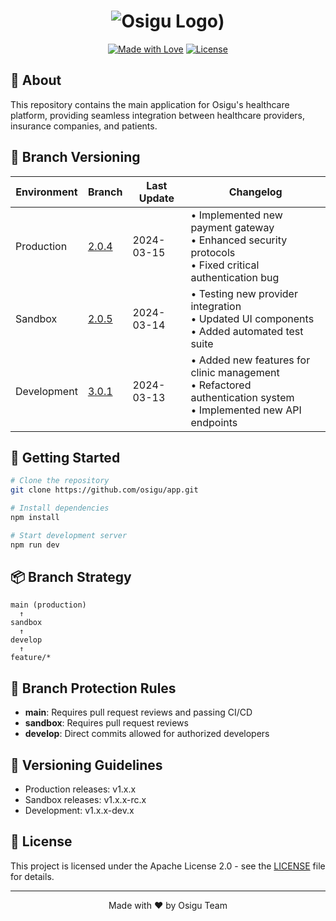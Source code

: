 # <div align="center">![Osigu Logo]([https://partners.jpmorgan.com/on/demandware.static/-/Sites-at_catalog-marketplace/default/dwec1edac0/images/large/Osigu_logotype_642x379.png]))</div>

<div align="center">

[![Made with Love](https://img.shields.io/badge/Made%20with-Love-ff69b4.svg)](https://osigu.com/)
[![License](https://img.shields.io/badge/License-Apache%202.0-blue.svg)](https://opensource.org/licenses/Apache-2.0)

</div>

## 🌟 About

This repository contains the main application for Osigu's healthcare platform, providing seamless integration between healthcare providers, insurance companies, and patients.

## 🔄 Branch Versioning

| Environment | Branch | Last Update | Changelog |
|------------|--------|-------------|-----------|
| Production | [2.0.4](https://github.com/osigu/app/tree/main) | 2024-03-15 | • Implemented new payment gateway<br>• Enhanced security protocols<br>• Fixed critical authentication bug |
| Sandbox | [2.0.5](https://github.com/osigu/app/tree/sandbox) | 2024-03-14 | • Testing new provider integration<br>• Updated UI components<br>• Added automated test suite |
| Development | [3.0.1](https://github.com/osigu/app/tree/develop) | 2024-03-13 | • Added new features for clinic management<br>• Refactored authentication system<br>• Implemented new API endpoints |

## 🚀 Getting Started

```bash
# Clone the repository
git clone https://github.com/osigu/app.git

# Install dependencies
npm install

# Start development server
npm run dev
```

## 📦 Branch Strategy

```
main (production)
  ↑
sandbox
  ↑
develop
  ↑
feature/*
```

## 🔐 Branch Protection Rules

- **main**: Requires pull request reviews and passing CI/CD
- **sandbox**: Requires pull request reviews
- **develop**: Direct commits allowed for authorized developers

## 📝 Versioning Guidelines

- Production releases: v1.x.x
- Sandbox releases: v1.x.x-rc.x
- Development: v1.x.x-dev.x

## 📄 License

This project is licensed under the Apache License 2.0 - see the [LICENSE](LICENSE) file for details.

---
<div align="center">
Made with ❤️ by Osigu Team
</div>
